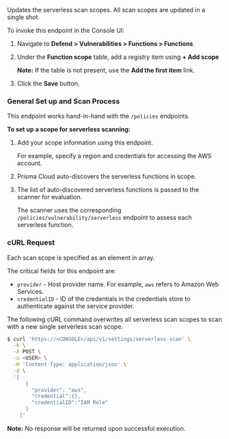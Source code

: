 Updates the serverless scan scopes.
All scan scopes are updated in a single shot.

To invoke this endpoint in the Console UI:

1. Navigate to **Defend > Vulnerabilities > Functions > Functions**.
2. Under the **Function scope** table, add a registry item using **+ Add scope**

	**Note:** If the table is not present, use the **Add the first item** link.

3. Click the **Save** button.


### General Set up and Scan Process

This endpoint works hand-in-hand with the `/policies` endpoints.

**To set up a scope for serverless scanning:**

1. Add your scope information using this endpoint.

   For example, specify a region and credentials for accessing the AWS account.

2. Prisma Cloud auto-discovers the serverless functions in scope.

3. The list of auto-discovered serverless functions is passed to the scanner for evaluation.
  
   The scanner uses the corresponding `/policies/vulnerability/serverless` endpoint to assess each serverless function.

### cURL Request

Each scan scope is specified as an element in array.

The critical fields for this endpoint are:

* `provider` - Host provider name. For example, `aws` refers to Amazon Web Services.
* `credentialID` - ID of the credentials in the credentials store to authenticate against the service provider.

The following cURL command overwrites all serverless scan scopes to scan with a new single serverless scan scope.

```bash
$ curl 'https://<CONSOLE>/api/v1/settings/serverless-scan' \
  -k \
  -X POST \
  -u <USER> \
  -H 'Content-Type: application/json' \
  -d \
  '[
      {
        "provider": "aws",
        "credential":{},
        "credentialID":"IAM Role"  
      }
    ]'
```

**Note:** No response will be returned upon successful execution.
